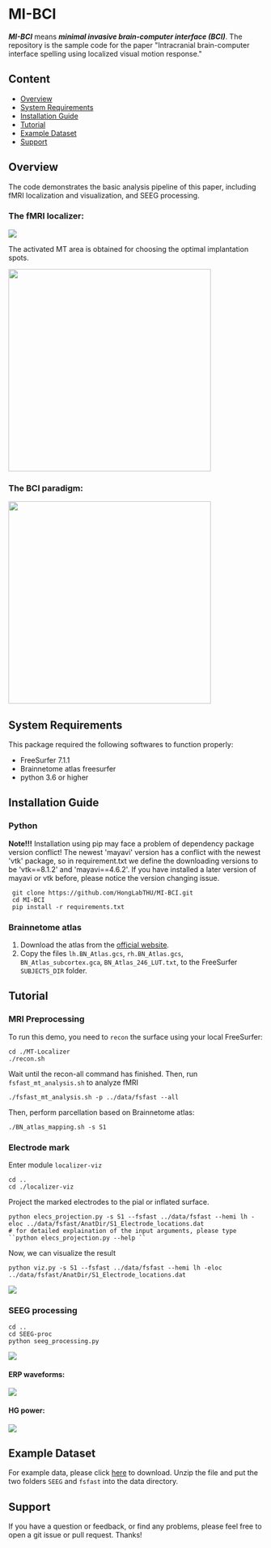 # MI-BCI
***MI-BCI*** means ***minimal invasive brain-computer interface (BCI)***. 
The repository is the sample code for the paper "Intracranial brain-computer interface 
spelling using localized visual motion response."

## Content

 - [Overview](#overview)
 - [System Requirements](#system-requirements)
 - [Installation Guide](#installation-guide)
 - [Tutorial](#tutorial)
 - [Example Dataset](#example-dataset)
 - [Support](#support)

## Overview
The code demonstrates the basic analysis pipeline of this paper, 
including fMRI localization and visualization, and SEEG processing.

### The fMRI localizer:
![](./assets/fmri_gif.gif)

The activated MT area is obtained 
for choosing the optimal implantation spots.

<img src="/assets/localizer.gif" width="400"/>


### The BCI paradigm:
<img src="/assets/uni-directional.gif" width="400"/>

## System Requirements
This package required the following softwares to function properly:
* FreeSurfer 7.1.1
* Brainnetome atlas freesurfer
* python 3.6 or higher

## Installation Guide

### Python

**Note!!!** Installation using pip may face a problem of dependency package version conflict! 
The newest 'mayavi' version has a conflict with the newest 'vtk' package, 
so in requirement.txt we define the downloading versions to be 'vtk==8.1.2' and 'mayavi==4.6.2'. 
If you have installed a later version of mayavi or vtk before, please notice the version changing issue. 

```
 git clone https://github.com/HongLabTHU/MI-BCI.git
 cd MI-BCI
 pip install -r requirements.txt
```

### Brainnetome atlas
1. Download the atlas from the [official website](https://pan.cstcloud.cn/s/DQov5gaAR4s).
2. Copy the files `lh.BN_Atlas.gcs`, `rh.BN_Atlas.gcs`,
`BN_Atlas_subcortex.gca`, `BN_Atlas_246_LUT.txt`, 
to the FreeSurfer `SUBJECTS_DIR` folder.

## Tutorial

### MRI Preprocessing
To run this demo, you need to `recon` the surface using your local FreeSurfer:
```
cd ./MT-Localizer
./recon.sh
```
Wait until the recon-all command has finished.
Then, run `fsfast_mt_analysis.sh` to analyze fMRI
```
./fsfast_mt_analysis.sh -p ../data/fsfast --all
```
Then, perform parcellation based on Brainnetome atlas:
```
./BN_atlas_mapping.sh -s S1
```
### Electrode mark
Enter module `localizer-viz`
```
cd ..
cd ./localizer-viz
```
Project the marked electrodes to the pial or inflated surface.
```
python elecs_projection.py -s S1 --fsfast ../data/fsfast --hemi lh -eloc ../data/fsfast/AnatDir/S1_Electrode_locations.dat
# for detailed explaination of the input arguments, please type ``python elecs_projection.py --help ``
```

Now, we can visualize the result
```
python viz.py -s S1 --fsfast ../data/fsfast --hemi lh -eloc ../data/fsfast/AnatDir/S1_Electrode_locations.dat
```
![](./assets/s1-eloc.png)

### SEEG processing
```
cd ..
cd SEEG-proc
python seeg_processing.py
```

![](./assets/sample.png)

#### ERP waveforms:   
![](./assets/erp.png)

#### HG power:
![](./assets/hg.png)


## Example Dataset
For example data, please click [here](https://drive.google.com/file/d/1sdGg87FTTyS7iEvr9Kst60oAetsD4pAy/view?usp=sharing) 
to download. Unzip the file and put the two folders `SEEG` and `fsfast` into the data directory.

## Support
If you have a question or feedback, or find any problems, 
please feel free to open a git issue or pull request. Thanks!